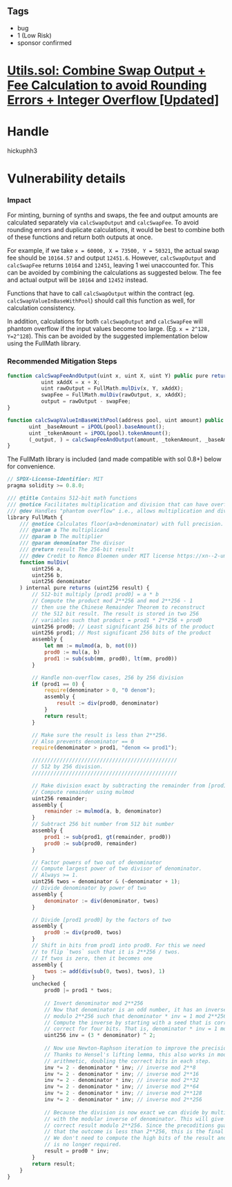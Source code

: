 ## Tags

- bug
- 1 (Low Risk)
- sponsor confirmed

# [Utils.sol: Combine Swap Output + Fee Calculation to avoid Rounding Errors + Integer Overflow [Updated]](https://github.com/code-423n4/2021-07-spartan-findings/issues/34) 

# Handle

hickuphh3


# Vulnerability details

### Impact

For minting, burning of synths and swaps, the fee and output amounts are calculated separately via `calcSwapOutput` and `calcSwapFee`. To avoid rounding errors and duplicate calculations, it would be best to combine both of these functions and return both outputs at once.

For example, if we take `x = 60000, X = 73500, Y = 50321`, the actual swap fee should be `10164.57` and output `12451.6`. However, `calcSwapOutput` and `calcSwapFee` returns `10164` and `12451`, leaving 1 wei unaccounted for. This can be avoided by combining the calculations as suggested below. The fee and actual output will be `10164` and `12452` instead.

Functions that have to call `calcSwapOutput` within the contract (eg. `calcSwapValueInBaseWithPool`) should call this function as well, for calculation consistency.

In addition, calculations for both `calcSwapOutput` and `calcSwapFee` will phantom overflow if the input values become too large. (Eg. `x = 2^128, Y=2^128`). This can be avoided by the suggested implementation below using the FullMath library.

### Recommended Mitigation Steps

```jsx
function calcSwapFeeAndOutput(uint x, uint X, uint Y) public pure returns (uint output, uint swapFee) {
		   uint xAddX = x + X;
		   uint rawOutput = FullMath.mulDiv(x, Y, xAddX);
		   swapFee = FullMath.mulDiv(rawOutput, x, xAddX);
		   output = rawOutput - swapFee;
}

function calcSwapValueInBaseWithPool(address pool, uint amount) public view returns (uint _output){
       uint _baseAmount = iPOOL(pool).baseAmount();
       uint _tokenAmount = iPOOL(pool).tokenAmount();
       (_output, ) = calcSwapFeeAndOutput(amount, _tokenAmount, _baseAmount);
}
```

The FullMath library is included (and made compatible with sol 0.8+) below for convenience.

```jsx
// SPDX-License-Identifier: MIT
pragma solidity >= 0.8.0;

/// @title Contains 512-bit math functions
/// @notice Facilitates multiplication and division that can have overflow of an intermediate value without any loss of precision
/// @dev Handles "phantom overflow" i.e., allows multiplication and division where an intermediate value overflows 256 bits
library FullMath {
    /// @notice Calculates floor(a×b÷denominator) with full precision. Throws if result overflows a uint256 or denominator == 0
    /// @param a The multiplicand
    /// @param b The multiplier
    /// @param denominator The divisor
    /// @return result The 256-bit result
    /// @dev Credit to Remco Bloemen under MIT license https://xn--2-umb.com/21/muldiv
    function mulDiv(
        uint256 a,
        uint256 b,
        uint256 denominator
    ) internal pure returns (uint256 result) {
        // 512-bit multiply [prod1 prod0] = a * b
        // Compute the product mod 2**256 and mod 2**256 - 1
        // then use the Chinese Remainder Theorem to reconstruct
        // the 512 bit result. The result is stored in two 256
        // variables such that product = prod1 * 2**256 + prod0
        uint256 prod0; // Least significant 256 bits of the product
        uint256 prod1; // Most significant 256 bits of the product
        assembly {
            let mm := mulmod(a, b, not(0))
            prod0 := mul(a, b)
            prod1 := sub(sub(mm, prod0), lt(mm, prod0))
        }

        // Handle non-overflow cases, 256 by 256 division
        if (prod1 == 0) {
            require(denominator > 0, "0 denom");
            assembly {
                result := div(prod0, denominator)
            }
            return result;
        }

        // Make sure the result is less than 2**256.
        // Also prevents denominator == 0
        require(denominator > prod1, "denom <= prod1");

        ///////////////////////////////////////////////
        // 512 by 256 division.
        ///////////////////////////////////////////////

        // Make division exact by subtracting the remainder from [prod1 prod0]
        // Compute remainder using mulmod
        uint256 remainder;
        assembly {
            remainder := mulmod(a, b, denominator)
        }
        // Subtract 256 bit number from 512 bit number
        assembly {
            prod1 := sub(prod1, gt(remainder, prod0))
            prod0 := sub(prod0, remainder)
        }

        // Factor powers of two out of denominator
        // Compute largest power of two divisor of denominator.
        // Always >= 1.
        uint256 twos = denominator & (~denominator + 1);
        // Divide denominator by power of two
        assembly {
            denominator := div(denominator, twos)
        }

        // Divide [prod1 prod0] by the factors of two
        assembly {
            prod0 := div(prod0, twos)
        }
        // Shift in bits from prod1 into prod0. For this we need
        // to flip `twos` such that it is 2**256 / twos.
        // If twos is zero, then it becomes one
        assembly {
            twos := add(div(sub(0, twos), twos), 1)
        }
        unchecked {
            prod0 |= prod1 * twos;
            
            // Invert denominator mod 2**256
            // Now that denominator is an odd number, it has an inverse
            // modulo 2**256 such that denominator * inv = 1 mod 2**256.
            // Compute the inverse by starting with a seed that is correct
            // correct for four bits. That is, denominator * inv = 1 mod 2**4
            uint256 inv = (3 * denominator) ^ 2;
            
            // Now use Newton-Raphson iteration to improve the precision.
            // Thanks to Hensel's lifting lemma, this also works in modular
            // arithmetic, doubling the correct bits in each step.
            inv *= 2 - denominator * inv; // inverse mod 2**8
            inv *= 2 - denominator * inv; // inverse mod 2**16
            inv *= 2 - denominator * inv; // inverse mod 2**32
            inv *= 2 - denominator * inv; // inverse mod 2**64
            inv *= 2 - denominator * inv; // inverse mod 2**128
            inv *= 2 - denominator * inv; // inverse mod 2**256
            
            // Because the division is now exact we can divide by multiplying
            // with the modular inverse of denominator. This will give us the
            // correct result modulo 2**256. Since the precoditions guarantee
            // that the outcome is less than 2**256, this is the final result.
            // We don't need to compute the high bits of the result and prod1
            // is no longer required.
            result = prod0 * inv;
        }
        return result;
    }
}
```

